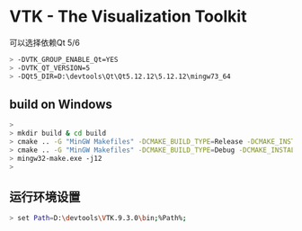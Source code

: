 
# VTK - The Visualization Toolkit

可以选择依赖Qt 5/6

```bash
> -DVTK_GROUP_ENABLE_Qt=YES
> -DVTK_QT_VERSION=5
> -DQt5_DIR=D:\devtools\Qt\Qt5.12.12\5.12.12\mingw73_64
```


## build on Windows 

```bash
>
> mkdir build & cd build
> cmake .. -G "MinGW Makefiles" -DCMAKE_BUILD_TYPE=Release -DCMAKE_INSTALL_PREFIX=D:\devtools\VTK.9.3.0 -DVTK_GROUP_ENABLE_Qt=YES
> cmake .. -G "MinGW Makefiles" -DCMAKE_BUILD_TYPE=Debug -DCMAKE_INSTALL_PREFIX=D:\devtools\VTK.9.3.0 -DVTK_GROUP_ENABLE_Qt=YES
> mingw32-make.exe -j12
>
```

## 运行环境设置

```bash
> set Path=D:\devtools\VTK.9.3.0\bin;%Path%;
```
